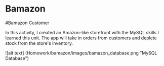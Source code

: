 # Bamazon

#Bamazon Customer

In this activity, I created an Amazon-like storefront with the MySQL skills I learned this unit. 
The app will take in orders from customers and deplete stock from the store's inventory. 


![alt text] (Homework/bamazon/images/bamazon_database.png "MySQL Database")